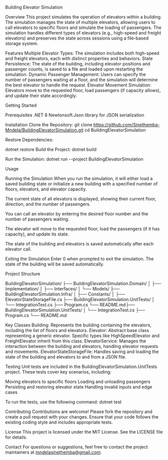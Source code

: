 ﻿Building Elevator Simulation

Overview
This project simulates the operation of elevators within a building. 
The simulation manages the state of multiple elevators, allowing users to call elevators to specific floors and simulate the loading of passengers.
The simulation handles different types of elevators (e.g., high-speed and freight elevators) and preserves the state across sessions using a file-based storage system.

Features
Multiple Elevator Types: The simulation includes both high-speed and freight elevators, each with distinct properties and behaviors.
State Persistence: The state of the building, including elevator positions and passenger counts, is saved to a file and loaded upon restarting the simulation.
Dynamic Passenger Management: Users can specify the number of passengers waiting at a floor, and the simulation will determine the best elevator to handle the request.
Elevator Movement Simulation: Elevators move to the requested floor, load passengers (if capacity allows), and update their state accordingly.

Getting Started

Prerequisites
.NET 8
Newtonsoft.Json library for JSON serialization

Installation
Clone the Repository:
git clone https://github.com/Sinethemba-Mndela/BuildingElevatorSimulation.git
cd BuildingElevatorSimulation

Restore Dependencies:

dotnet restore
Build the Project:
dotnet build

Run the Simulation:
dotnet run --project BuildingElevatorSimulation

Usage

Running the Simulation
When you run the simulation, it will either load a saved building state or initialize a new building with a specified number of floors, elevators, and elevator capacity.

The current state of all elevators is displayed, showing their current floor, direction, and the number of passengers.

You can call an elevator by entering the desired floor number and the number of passengers waiting.

The elevator will move to the requested floor, load the passengers (if it has capacity), and update its state.

The state of the building and elevators is saved automatically after each elevator call.

Exiting the Simulation
Enter 0 when prompted to exit the simulation. The state of the building will be saved automatically.

Project Structure

BuildingElevatorSimulation/
├── BuildingElevatorSimulation.Domain/
│   ├── Implementation/
│   ├── Interfaces/
│   └── Models/
├── BuildingElevatorSimulation.Infra/
│   ├── Constants/
│   ├── ElevatorStateStorageFile.cs
├── BuildingElevatorSimulation.UnitTests/
│   └── IntegrationTest.cs
├── Program.cs
└── README.md├── BuildingElevatorSimulation.UnitTests/
│   └── IntegrationTest.cs
├── Program.cs
└── README.md

Key Classes
Building: Represents the building containing the elevators, including the list of floors and elevators.
Elevator: Abstract base class representing a generic elevator. Specific types like HighSpeedElevator and FreightElevator inherit from this class.
ElevatorService: Manages the interaction between the building and elevators, handling elevator requests and movements.
ElevatorStateStorageFile: Handles saving and loading the state of the building and elevators to and from a JSON file.

Testing
Unit tests are included in the BuildingElevatorSimulation.UnitTests project. These tests cover key scenarios, including:

Moving elevators to specific floors
Loading and unloading passengers
Persisting and restoring elevator state
Handling invalid inputs and edge cases

To run the tests, use the following command:
dotnet test

Contributing
Contributions are welcome! Please fork the repository and create a pull request with your changes. 
Ensure that your code follows the existing coding style and includes appropriate tests.

License
This project is licensed under the MIT License. See the LICENSE file for details.

Contact
For questions or suggestions, feel free to contact the project maintainers at mndelasinethemba@gmail.com.